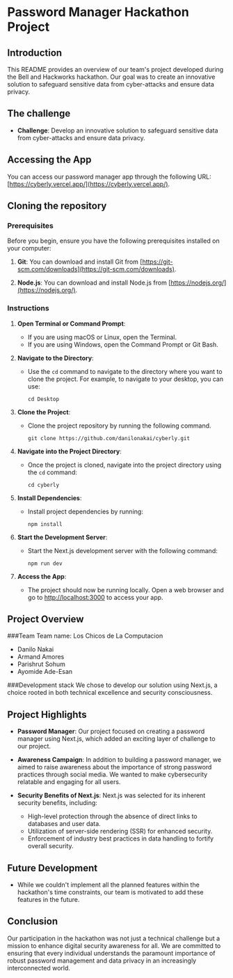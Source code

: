 # Password Manager Hackathon Project

## Introduction
This README provides an overview of our team's project developed during the Bell and Hackworks hackathon. Our goal was to create an innovative solution to safeguard sensitive data from cyber-attacks and ensure data privacy.

## The challenge
- **Challenge**: Develop an innovative solution to safeguard sensitive data from cyber-attacks and ensure data privacy.

## Accessing the App
You can access our password manager app through the following URL: [https://cyberly.vercel.app/](https://cyberly.vercel.app/).

## Cloning the repository

### Prerequisites

Before you begin, ensure you have the following prerequisites installed on your computer:

1. **Git**: You can download and install Git from [https://git-scm.com/downloads](https://git-scm.com/downloads).

2. **Node.js**: You can download and install Node.js from [https://nodejs.org/](https://nodejs.org/).

### Instructions

1. **Open Terminal or Command Prompt**:
   - If you are using macOS or Linux, open the Terminal.
   - If you are using Windows, open the Command Prompt or Git Bash.

2. **Navigate to the Directory**:
   - Use the `cd` command to navigate to the directory where you want to clone the project. For example, to navigate to your desktop, you can use:
     ```
     cd Desktop
     ```

3. **Clone the Project**:
   - Clone the project repository by running the following command.
     ```
     git clone https://github.com/danilonakai/cyberly.git
     ```

4. **Navigate into the Project Directory**:
   - Once the project is cloned, navigate into the project directory using the `cd` command:
     ```
     cd cyberly
     ```

5. **Install Dependencies**:
   - Install project dependencies by running:
     ```
     npm install
     ```

6. **Start the Development Server**:
   - Start the Next.js development server with the following command:
     ```
     npm run dev
     ```

7. **Access the App**:
   - The project should now be running locally. Open a web browser and go to [http://localhost:3000](http://localhost:3000) to access your app.

## Project Overview

###Team
Team name: Los Chicos de La Computacion
- Danilo Nakai
- Armand Amores
- Parishrut Sohum
- Ayomide Ade-Esan

###Development stack
We chose to develop our solution using Next.js, a choice rooted in both technical excellence and security consciousness.

## Project Highlights
- **Password Manager**: Our project focused on creating a password manager using Next.js, which added an exciting layer of challenge to our project.

- **Awareness Campaign**: In addition to building a password manager, we aimed to raise awareness about the importance of strong password practices through social media. We wanted to make cybersecurity relatable and engaging for all users.

- **Security Benefits of Next.js**: Next.js was selected for its inherent security benefits, including:
  - High-level protection through the absence of direct links to databases and user data.
  - Utilization of server-side rendering (SSR) for enhanced security.
  - Enforcement of industry best practices in data handling to fortify overall security.

## Future Development
- While we couldn't implement all the planned features within the hackathon's time constraints, our team is motivated to add these features in the future.

## Conclusion
Our participation in the hackathon was not just a technical challenge but a mission to enhance digital security awareness for all. We are committed to ensuring that every individual understands the paramount importance of robust password management and data privacy in an increasingly interconnected world.
